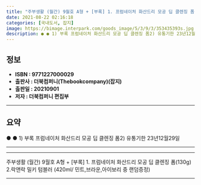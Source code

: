 ```yaml
---
title: "주부생활 (월간) 9월호 A형 + [부록] 1. 프럼네이처 화산드리 모공 딥 클렌징 폼(130g) 2.락앤락 밀키 텀블러 (420ml/ 민트,브라운,아이보리 중 랜덤증정)"
date: 2021-08-22 02:16:18
categories: [국내도서, 잡지]
image: https://bimage.interpark.com/goods_image/5/3/9/3/353435393s.jpg
description: ● ● 1) 부록 프럼네이처 화산드리 모공 딥 클렌징 폼2) 유통기한 23년12월29일
---
```


## **정보**

- **ISBN : 9771227000029**
- **출판사 : 더북컴퍼니(Thebookcompany)(잡지)**
- **출판일 : 20210901**
- **저자 : 더북컴퍼니 편집부**

------



## **요약**

●  ●  1) 부록 프럼네이처 화산드리 모공 딥 클렌징 폼2) 유통기한 23년12월29일

------



------


주부생활 (월간) 9월호 A형 + [부록] 1. 프럼네이처 화산드리 모공 딥 클렌징 폼(130g) 2.락앤락 밀키 텀블러 (420ml/ 민트,브라운,아이보리 중 랜덤증정) 

------


